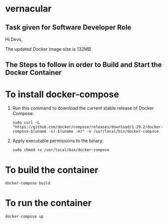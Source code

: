 # vernacular
## Task given for Software Developer Role

Hi Devs,

The updated Docker image size is 132MB

## The Steps to follow in order to Build and Start the Docker Container

# To install docker-compose

1. Run this command to download the current stable release of Docker Compose:
    ```
    sudo curl -L "https://github.com/docker/compose/releases/download/1.29.2/docker-compose-$(uname -s)-$(uname -m)" -o /usr/local/bin/docker-compose
    ```
2. Apply executable permissions to the binary:
    ```
    sudo chmod +x /usr/local/bin/docker-compose
    ```

# To build the container

```
docker-compose build
```

# To run the container

```
docker-compose up
```
